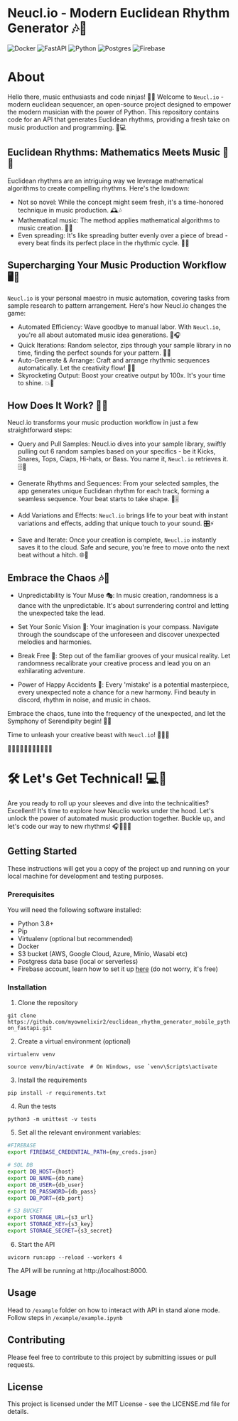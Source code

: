 # Neucl.io - Modern Euclidean Rhythm Generator 🎶🐍
![Docker](https://img.shields.io/badge/docker-%230db7ed.svg?style=for-the-badge&logo=docker&logoColor=white)
![FastAPI](https://img.shields.io/badge/FastAPI-005571?style=for-the-badge&logo=fastapi)
![Python](https://img.shields.io/badge/python-3670A0?style=for-the-badge&logo=python&logoColor=ffdd54)
![Postgres](https://img.shields.io/badge/postgres-%23316192.svg?style=for-the-badge&logo=postgresql&logoColor=white)
![Firebase](https://img.shields.io/badge/firebase-%23039BE5.svg?style=for-the-badge&logo=firebase)

# About

Hello there, music enthusiasts and code ninjas! 👋🎵 Welcome to ```Neucl.io``` - modern euclidean sequencer, an open-source project designed to empower the modern musician with the power of Python. This repository contains code for an API that generates Euclidean rhythms, providing a fresh take on music production and programming. 🎼💻


## Euclidean Rhythms: Mathematics Meets Music 🎼📐
Euclidean rhythms are an intriguing way we leverage mathematical algorithms to create compelling rhythms. Here's the lowdown:

- Not so novel: While the concept might seem fresh, it's a time-honored technique in music production. 🕰️🎶
- Mathematical music: The method applies mathematical algorithms to music creation. 🧮🎵
- Even spreading: It's like spreading butter evenly over a piece of bread - every beat finds its perfect place in the rhythmic cycle. 🍞🥁

## Supercharging Your Music Production Workflow 🖥️🎹
``Neucl.io`` is your personal maestro in music automation, covering tasks from sample research to pattern arrangement. Here's how Neucl.io changes the game:

- Automated Efficiency: Wave goodbye to manual labor. With ```Neucl.io```, you're all about automated music idea generations. 🤖🎧
- Quick Iterations: Random selector, zips through your sample library in no time, finding the perfect sounds for your pattern. 🚀🎼
- Auto-Generate & Arrange: Craft and arrange rhythmic sequences automatically. Let the creativity flow! 🧩🎹
- Skyrocketing Output: Boost your creative output by 100x. It's your time to shine. 💥🎵


## How Does It Work? 🤔💡
Neucl.io transforms your music production workflow in just a few straightforward steps:

- Query and Pull Samples: Neucl.io dives into your sample library, swiftly pulling out 6 random samples based on your specifics - be it Kicks, Snares, Tops, Claps, Hi-hats, or Bass. You name it, ```Neucl.io``` retrieves it. 🗄️🎵

- Generate Rhythms and Sequences: From your selected samples, the app generates unique Euclidean rhythm for each track, forming a seamless sequence. Your beat starts to take shape. 🥁🎚️

- Add Variations and Effects: ```Neucl.io``` brings life to your beat with instant variations and effects, adding that unique touch to your sound. 🎛️⚡

- Save and Iterate: Once your creation is complete, ```Neucl.io``` instantly saves it to the cloud. Safe and secure, you're free to move onto the next beat without a hitch. 🌐🔄

## Embrace the Chaos 🎶🌌

- Unpredictability is Your Muse 🎭: In music creation, randomness is a dance with the unpredictable. It's about surrendering control and letting the unexpected take the lead.

- Set Your Sonic Vision 🧭: Your imagination is your compass. Navigate through the soundscape of the unforeseen and discover unexpected melodies and harmonies.

- Break Free 🚀: Step out of the familiar grooves of your musical reality. Let randomness recalibrate your creative process and lead you on an exhilarating adventure.

- Power of Happy Accidents 🎉: Every 'mistake' is a potential masterpiece, every unexpected note a chance for a new harmony. Find beauty in discord, rhythm in noise, and music in chaos.

Embrace the chaos, tune into the frequency of the unexpected, and let the Symphony of Serendipity begin! 🎵🌠

Time to unleash your creative beast with ```Neucl.io```! 🧠🔥🎼

🎵🎶🎵🎶🎵🎶🎵🎶🎵🎶🎵

# 🛠️ Let's Get Technical! 💻🔧
Are you ready to roll up your sleeves and dive into the technicalities? Excellent! It's time to explore how Neuclio works under the hood. Let's unlock the power of automated music production together. Buckle up, and let's code our way to new rhythms! 🎧👨‍💻🎹

## Getting Started
These instructions will get you a copy of the project up and running on your local machine for development and testing purposes.



### Prerequisites
You will need the following software installed:

- Python 3.8+
- Pip
- Virtualenv (optional but recommended)
- Docker
- S3 bucket (AWS, Google Cloud, Azure, Minio, Wasabi etc)
- Postgress data base (local or serverless)
- Firebase account, learn how to set it up [here](https://firebase.google.com/docs/web/setup) (do not worry, it's free)

### Installation
1. Clone the repository

```git clone https://github.com/myownelixir2/euclidean_rhythm_generator_mobile_python_fastapi.git```

2. Create a virtual environment (optional)

```virtualenv venv```

```source venv/bin/activate  # On Windows, use `venv\Scripts\activate```

3. Install the requirements

```pip install -r requirements.txt```

4. Run the tests

```python3 -m unittest -v tests```

5. Set all the relevant environment variables:
```bash
#FIREBASE
export FIREBASE_CREDENTIAL_PATH={my_creds.json}

# SQL DB
export DB_HOST={host}
export DB_NAME={db_name}
export DB_USER={db_user}
export DB_PASSWORD={db_pass}
export DB_PORT={db_port}

# S3 BUCKET  
export STORAGE_URL={s3_url}
export STORAGE_KEY={s3_key}
export STORAGE_SECRET={s3_secret}
```

6. Start the API

```uvicorn run:app --reload --workers 4```

The API will be running at http://localhost:8000.

## Usage

Head to ```/example``` folder on how to interact with API in stand alone mode. Follow steps in ```/example/example.ipynb```



## Contributing
Please feel free to contribute to this project by submitting issues or pull requests.

## License
This project is licensed under the MIT License - see the LICENSE.md file for details.



